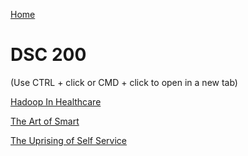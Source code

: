 [Home](https://llmechling.github.io/lara_mechling.github.io/)

# DSC 200

(Use CTRL + click or CMD + click to open in a new tab)

[Hadoop In Healthcare](https://llmechling.github.io/lara_mechling.github.io/dsc_200_hadoop_in_healthcare.pdf)

[The Art of Smart](https://llmechling.github.io/lara_mechling.github.io/dsc_200_the_art_of_smart.pdf)

[The Uprising of Self Service](https://llmechling.github.io/lara_mechling.github.io/dsc_200_the_uprising_of_self_service.pdf)
